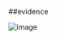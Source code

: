 ##evidence

![image](https://github.com/WellJhoon/blockchain/assets/75251753/0b83bfdc-e4c8-4acb-b196-e7dd5e452e60)

